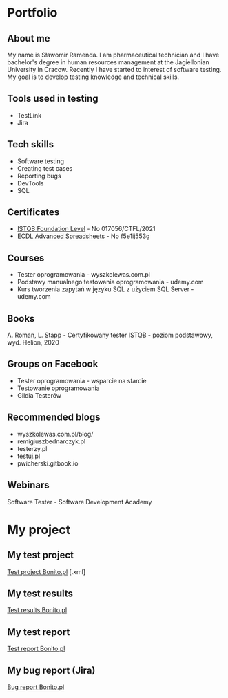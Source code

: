 # Portfolio
## About me
My name is Sławomir Ramenda. I am pharmaceutical technician and I have bachelor's degree in human resources management at the Jagiellonian University in Cracow. Recently I have started to interest of software testing. My goal is to develop testing knowledge and technical skills.
## Tools used in testing
* TestLink
* Jira
## Tech skills
* Software testing
* Creating test cases
* Reporting bugs
* DevTools
* SQL
## Certificates
* [ISTQB Foundation Level](http://scr.istqb.org/) - No 017056/CTFL/2021
* [ECDL Advanced Spreadsheets](https://weryfikacja.pti.org.pl/) - No f5e1ij553g
## Courses
* Tester oprogramowania - wyszkolewas.com.pl
* Podstawy manualnego testowania oprogramowania - udemy.com
* Kurs tworzenia zapytań w języku SQL z użyciem SQL Server - udemy.com
## Books
A. Roman, L. Stapp - Certyfikowany tester ISTQB - poziom podstawowy, wyd. Helion, 2020
## Groups on Facebook
* Tester oprogramowania - wsparcie na starcie
* Testowanie oprogramowania
* Gildia Testerów
## Recommended blogs
* wyszkolewas.com.pl/blog/
* remigiuszbednarczyk.pl
* testerzy.pl
* testuj.pl
* pwicherski.gitbook.io
## Webinars
Software Tester - Software Development Academy
# My project
## My test project
[Test project Bonito.pl](https://drive.google.com/file/d/1nbhWJ7fm0PfFXgzFE3sex3R2pvUB9Qz3/view?usp=sharing) [.xml]
## My test results
[Test results Bonito.pl](https://docs.google.com/spreadsheets/d/1_fMgOCLYX_170AbYjQAZX1y7l6NJkYvF/edit?usp=sharing&ouid=108063018756279917681&rtpof=true&sd=true)
## My test report
[Test report Bonito.pl](https://docs.google.com/document/d/1Sz6rDOsQWaEmY0GqeprHX3QAi_spxMHo/edit?usp=sharing&ouid=108063018756279917681&rtpof=true&sd=true)
## My bug report (Jira)
[Bug report Bonito.pl](https://docs.google.com/document/d/1Xe44-x_dGn7SKLSToGNLgOwcG-U8MpK6/edit?usp=sharing&ouid=108063018756279917681&rtpof=true&sd=true)
